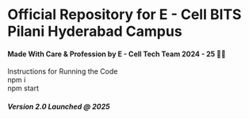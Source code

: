 <h1>Official Repository for E - Cell BITS Pilani Hyderabad Campus</h1>

<h4>Made With Care & Profession by E - Cell Tech Team 2024 - 25 💝💝  </h4>
Instructions for Running the Code<br>
npm i <br>
npm start <br>

<h5> Version 2.0 Launched @ 2025 </h5>
 
  
 
